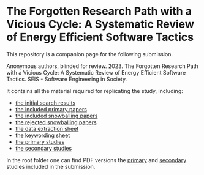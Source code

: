 # The Forgotten Research Path with a Vicious Cycle: A Systematic Review of Energy Efficient Software Tactics
This repository is a companion page for the following submission.

Anonymous authors, blinded for review. 2023. The Forgotten Research Path with a Vicious Cycle: A Systematic Review of Energy Efficient Software Tactics. SEIS - Software Engineering in Society.

It contains all the material required for replicating the study, including: 

- [the initial search results](https://github.com/ee-application-software/SEIS-2023-ee-application-tactics-rep-pkg/blob/main/data/00_initial_search_results.csv)
- [the included primary papers](https://github.com/ee-application-software/SEIS-2023-ee-application-tactics-rep-pkg/blob/main/data/01_included_from_initial_search.csv)
- [the included snowballing papers](https://github.com/ee-application-software/SEIS-2023-ee-application-tactics-rep-pkg/blob/main/data/02_included_snowballed_papers.csv)
- [the rejected snowballing papers](https://github.com/ee-application-software/SEIS-2023-ee-application-tactics-rep-pkg/blob/main/data/03_rejected_snowballed_papers.csv)
- [the data extraction sheet](https://github.com/ee-application-software/SEIS-2023-ee-application-tactics-rep-pkg/blob/main/data/04_data_extraction.csv) 
- [the keywording sheet](https://github.com/ee-application-software/SEIS-2023-ee-application-tactics-rep-pkg/blob/main/data/05_keywording.csv)
- [the primary studies](https://github.com/ee-application-software/SEIS-2023-ee-application-tactics-rep-pkg/blob/main/data/06_primary_studies.csv)
- [the secondary studies](https://github.com/ee-application-software/SEIS-2023-ee-application-tactics-rep-pkg/blob/main/data/07_secondary_studies.csv)

In the root folder one can find PDF versions the [primary](https://github.com/ee-application-software/SEIS-2023-ee-application-tactics-rep-pkg/blob/main/primary_studies.pdf) and [secondary](https://github.com/ee-application-software/SEIS-2023-ee-application-tactics-rep-pkg/blob/main/secondary_studies.pdf) studies included in the submission.

